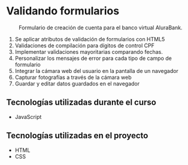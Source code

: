  # Validando formularios

 <p align="center">Formulario de creación de cuenta para el banco virtual AluraBank.</p>

   1. Se aplicar atributos de validación de formularios con HTML5
   2. Validaciones de compilación para dígitos de control CPF
   3. Implementar validaciones mayoritarias comparando fechas.
   4. Personalizar los mensajes de error para cada tipo de campo de formulario
   5. Integrar la cámara web del usuario en la pantalla de un navegador
   6. Capturar fotografías a través de la cámara web
   7. Guardar y editar datos guardados en el navegador

## Tecnologías utilizadas durante el curso
* JavaScript

## Tecnologías utilizadas en el proyecto
* HTML
* CSS

